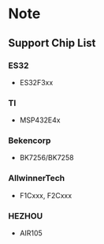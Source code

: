# Note

## Support Chip List

### ES32

- ES32F3xx

### TI

- MSP432E4x

### Bekencorp

- BK7256/BK7258

### AllwinnerTech

- F1Cxxx, F2Cxxx

### HEZHOU

- AIR105
